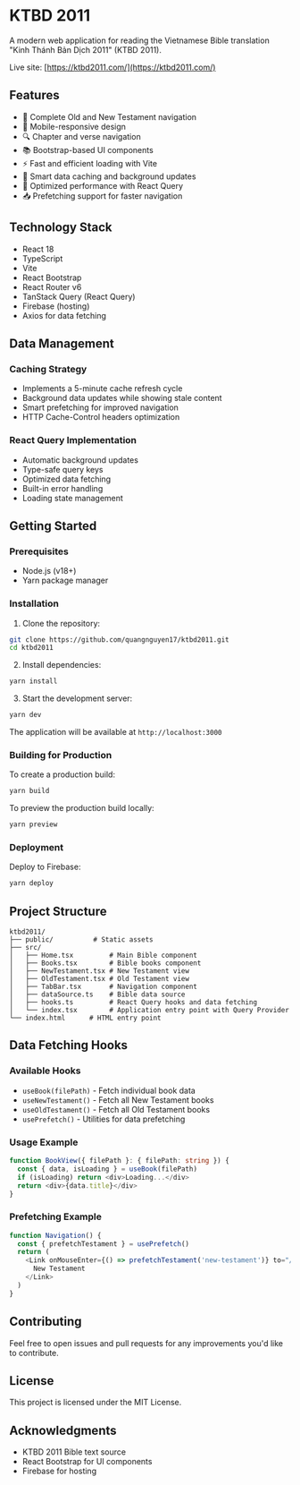 # KTBD 2011

A modern web application for reading the Vietnamese Bible translation "Kinh Thánh Bản Dịch 2011" (KTBD 2011).

Live site: [https://ktbd2011.com/](https://ktbd2011.com/)

## Features

- 📖 Complete Old and New Testament navigation
- 📱 Mobile-responsive design
- 🔍 Chapter and verse navigation
- 📚 Bootstrap-based UI components
- ⚡ Fast and efficient loading with Vite
- 🔄 Smart data caching and background updates
- 🚀 Optimized performance with React Query
- 📥 Prefetching support for faster navigation

## Technology Stack

- React 18
- TypeScript
- Vite
- React Bootstrap
- React Router v6
- TanStack Query (React Query)
- Firebase (hosting)
- Axios for data fetching

## Data Management

### Caching Strategy

- Implements a 5-minute cache refresh cycle
- Background data updates while showing stale content
- Smart prefetching for improved navigation
- HTTP Cache-Control headers optimization

### React Query Implementation

- Automatic background updates
- Type-safe query keys
- Optimized data fetching
- Built-in error handling
- Loading state management

## Getting Started

### Prerequisites

- Node.js (v18+)
- Yarn package manager

### Installation

1. Clone the repository:

```bash
git clone https://github.com/quangnguyen17/ktbd2011.git
cd ktbd2011
```

2. Install dependencies:

```bash
yarn install
```

3. Start the development server:

```bash
yarn dev
```

The application will be available at `http://localhost:3000`

### Building for Production

To create a production build:

```bash
yarn build
```

To preview the production build locally:

```bash
yarn preview
```

### Deployment

Deploy to Firebase:

```bash
yarn deploy
```

## Project Structure

```
ktbd2011/
├── public/          # Static assets
├── src/
│   ├── Home.tsx         # Main Bible component
│   ├── Books.tsx        # Bible books component
│   ├── NewTestament.tsx # New Testament view
│   ├── OldTestament.tsx # Old Testament view
│   ├── TabBar.tsx       # Navigation component
│   ├── dataSource.ts    # Bible data source
│   ├── hooks.ts         # React Query hooks and data fetching
│   └── index.tsx        # Application entry point with Query Provider
└── index.html      # HTML entry point
```

## Data Fetching Hooks

### Available Hooks

- `useBook(filePath)` - Fetch individual book data
- `useNewTestament()` - Fetch all New Testament books
- `useOldTestament()` - Fetch all Old Testament books
- `usePrefetch()` - Utilities for data prefetching

### Usage Example

```typescript
function BookView({ filePath }: { filePath: string }) {
  const { data, isLoading } = useBook(filePath)
  if (isLoading) return <div>Loading...</div>
  return <div>{data.title}</div>
}
```

### Prefetching Example

```typescript
function Navigation() {
  const { prefetchTestament } = usePrefetch()
  return (
    <Link onMouseEnter={() => prefetchTestament('new-testament')} to="/new-testament">
      New Testament
    </Link>
  )
}
```

## Contributing

Feel free to open issues and pull requests for any improvements you'd like to contribute.

## License

This project is licensed under the MIT License.

## Acknowledgments

- KTBD 2011 Bible text source
- React Bootstrap for UI components
- Firebase for hosting
